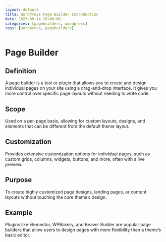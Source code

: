 ```yaml
---
layout: default
title: WordPress Page Builder Introduction
date: 2023-09-14 20:00:00
categories: [pagebuilders, wordpress]
tags: [wordpress, pagebuilders]
---
```


# Page Builder
## Definition 
A page builder is a tool or plugin that allows you to create and design individual pages on your site using a drag-and-drop interface. It gives you more control over specific page layouts without needing to write code.
##  Scope
Used on a per-page basis, allowing for custom layouts, designs, and elements that can be different from the default theme layout.
## Customization
Provides extensive customization options for individual pages, such as custom grids, columns, widgets, buttons, and more, often with a live preview.
## Purpose
To create highly customized page designs, landing pages, or content layouts without touching the core theme’s design.
## Example
Plugins like Elementor, WPBakery, and Beaver Builder are popular page builders that allow users to design pages with more flexibility than a theme’s basic editor.